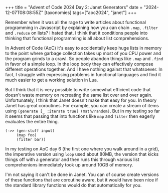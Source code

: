 +++
title = "Advent of Code 2024 Day 2: Janet Generators"
date = "2024-12-07T08:08:55Z"
[taxonomies]
tags=["aoc2024", "janet"]
+++

Remember when it was all the rage to write articles about functional programming in Javascript by explaining how you can chain `.map`, `.filter` and `.reduce` on lists? I hated that. I think that it conditions people into thinking that functional programming is all about list comprehensions.

In Advent of Code (AoC) it's easy to accidentally keep huge lists in memory to the point where garbage collection takes up most of you CPU power and the program grinds to a crawl. So people abandon things like `.map` and `.find` in favor of a simple loop. In the loop body they can effectively compose different operations together. And I have nothing against that whatsoever. In fact, I struggle with expressing problems in functional languages and find it much easier to get a working solution in Lua.

But I think that it is very possible to write somewhat efficient code that doesn't waste memory on recreating the same list over and over again. Unfortunately, I think that Janet doesn't make that easy for you. In theory Janet has great coroutines. For example, you can create a stream of items using `(generate [_ :iterate true] (math/random)`. But in my testing so far it seems that passing that into functions like `map` and `filter` then eagerly evaluates the entire thing.

```janet
(->> (gen-stuff input)
     (map foo)
     (filter bar))
```

In my testing on AoC day 6 (the first one where you walk around in a grid), the imperative version using `loop` used about 80MB, the version that kicks things off with a generator and then runs this through various list comprehenions immediately took up around 10GB of memory.

I'm not saying it can't be done in Janet. You can of course create versions of these functions that are coroutine aware, but it would have been nice if the standard library functions would do that automatically for you.
